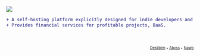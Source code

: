 <img src="https://s2.loli.net/2022/04/25/dPcuzynwbxStgl4.png" />

```diff
+ A self-hosting platform explicitly designed for indie developers and open-source developers.
+ Provides financial services for profitable projects, BaaS.
```
</br>
</br>
<sub><sup>
<div align="end"><a href="https://github.com/deskbtm">Deskbtm</a> • <a href="https://github.com/deskbtm-abyss/abyss">Abyss</a>  • <a href="https://github.com/NawbExplorer/Nawb">Nawb</a></div>
</sup></sub>

